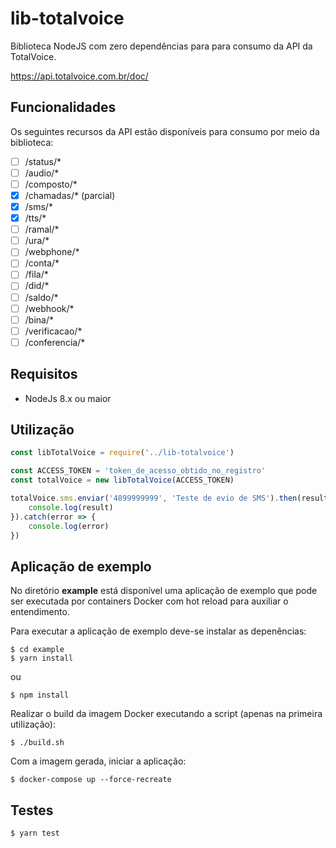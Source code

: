 # lib-totalvoice

Biblioteca NodeJS com zero dependências para para consumo da API da TotalVoice.

https://api.totalvoice.com.br/doc/

## Funcionalidades

Os seguintes recursos da API estão disponíveis para consumo por meio da biblioteca:

- [ ] /status/*
- [ ] /audio/*
- [ ] /composto/*
- [X] /chamadas/* (parcial)
- [X] /sms/*
- [X] /tts/*
- [ ] /ramal/*
- [ ] /ura/*
- [ ] /webphone/*
- [ ] /conta/*
- [ ] /fila/*
- [ ] /did/*
- [ ] /saldo/*
- [ ] /webhook/*
- [ ] /bina/*
- [ ] /verificacao/*
- [ ] /conferencia/*

## Requisitos

 * NodeJs 8.x ou maior

## Utilização

```javascript
const libTotalVoice = require('../lib-totalvoice')

const ACCESS_TOKEN = 'token_de_acesso_obtido_no_registro'
const totalVoice = new libTotalVoice(ACCESS_TOKEN)

totalVoice.sms.enviar('4899999999', 'Teste de evio de SMS').then(result => {
    console.log(result)
}).catch(error => {
    console.log(error)
})
```

## Aplicação de exemplo

No diretório **example** está disponível uma aplicação de exemplo que pode ser executada por containers Docker
com hot reload para auxiliar o entendimento.

Para executar a aplicação de exemplo deve-se instalar as depenências:

```shell
$ cd example
$ yarn install
```

ou

```shell
$ npm install
```

Realizar o build da imagem Docker executando a script (apenas na primeira utilização):

```shell
$ ./build.sh
```

Com a imagem gerada, iniciar a aplicação:
```shell
$ docker-compose up --force-recreate
```

## Testes

```shell
$ yarn test
```
